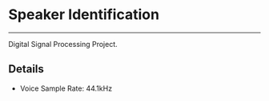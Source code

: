 # Speaker Identification

---

Digital Signal Processing Project.

## Details
 - Voice Sample Rate: 44.1kHz
